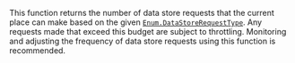 This function returns the number of data store requests that the current
place can make based on the given [`Enum.DataStoreRequestType`](https://create.roblox.com/docs/reference/engine/enums/DataStoreRequestType). Any
requests made that exceed this budget are subject to throttling.
Monitoring and adjusting the frequency of data store requests using this
function is recommended.